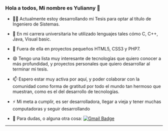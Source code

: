 ### Hola a todos, Mi nombre es Yulianny 👋



- 👩‍💻 Actualmente estoy desarrollando mi Tesis para optar al título de Ingeniero de Sistemas.

- 🌱 En mi carrera universitaria he utilizado lenguajes tales cómo C, C++, Java, Visual basic.

- 👯 Fuera de ella en proyectos pequeños HTML5, CSS3 y PHP7.

- 😄 Tengo una lista muy interesante de tecnologías que quiero conocer a más profundidad, y proyectos personales que quiero desarrollar al terminar mi tesis.

- 📫 Espero estar muy activa por aquí, y poder colaborar con la comunidad como forma de gratitud por todo el mundo tan hermoso que muestran, como es el del      desarrollo de tecnologías.

- ⚡ Mi meta a cumplir, es ser desarrolladora, llegar a vieja y tener muchas computadoras y seguir desarrollando

- 💬 Para dudas, o alguna otra cosa: [![Gmail Badge](https://img.shields.io/badge/-yuliannybetancourtr@gmail.com-c14438?style=flat-square&logo=Gmail&logoColor=white&link=mailto:yuliannybetancourtr@gmail.com)](mailto:yuliannybetancourtr@gmail.com)
---

